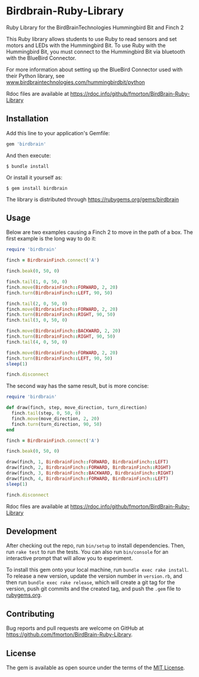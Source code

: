 # Birdbrain-Ruby-Library

Ruby Library for the BirdBrainTechnologies Hummingbird Bit and Finch 2

This Ruby library allows students to use Ruby to read sensors and set motors and LEDs with the Hummingbird Bit. To use Ruby with the Hummingbird Bit, you must connect to the Hummingbird Bit via bluetooth with the BlueBird Connector.

For more information about setting up the BlueBird Connector used with their Python library, see www.birdbraintechnologies.com/hummingbirdbit/python

Rdoc files are available at https://rdoc.info/github/fmorton/BirdBrain-Ruby-Library

## Installation

Add this line to your application's Gemfile:

```ruby
gem 'birdbrain'
```

And then execute:

    $ bundle install

Or install it yourself as:

    $ gem install birdbrain

The library is distributed through https://rubygems.org/gems/birdbrain

## Usage

Below are two examples causing a Finch 2 to move in the path of a box. The first example is the long way to do it:

```ruby
require 'birdbrain'

finch = BirdbrainFinch.connect('A')

finch.beak(0, 50, 0)

finch.tail(1, 0, 50, 0)
finch.move(BirdbrainFinch::FORWARD, 2, 20)
finch.turn(BirdbrainFinch::LEFT, 90, 50)

finch.tail(2, 0, 50, 0)
finch.move(BirdbrainFinch::FORWARD, 2, 20)
finch.turn(BirdbrainFinch::RIGHT, 90, 50)
finch.tail(3, 0, 50, 0)

finch.move(BirdbrainFinch::BACKWARD, 2, 20)
finch.turn(BirdbrainFinch::RIGHT, 90, 50)
finch.tail(4, 0, 50, 0)

finch.move(BirdbrainFinch::FORWARD, 2, 20)
finch.turn(BirdbrainFinch::LEFT, 90, 50)
sleep(1)

finch.disconnect
```

The second way has the same result, but is more concise:

```ruby
require 'birdbrain'

def draw(finch, step, move_direction, turn_direction)
  finch.tail(step, 0, 50, 0)
  finch.move(move_direction, 2, 20)
  finch.turn(turn_direction, 90, 50)
end

finch = BirdbrainFinch.connect('A')

finch.beak(0, 50, 0)

draw(finch, 1, BirdbrainFinch::FORWARD, BirdbrainFinch::LEFT)
draw(finch, 2, BirdbrainFinch::FORWARD, BirdbrainFinch::RIGHT)
draw(finch, 3, BirdbrainFinch::BACKWARD, BirdbrainFinch::RIGHT)
draw(finch, 4, BirdbrainFinch::FORWARD, BirdbrainFinch::LEFT)
sleep(1)

finch.disconnect
```

Rdoc files are available at https://rdoc.info/github/fmorton/BirdBrain-Ruby-Library

## Development

After checking out the repo, run `bin/setup` to install dependencies. Then, run `rake test` to run the tests. You can also run `bin/console` for an interactive prompt that will allow you to experiment.

To install this gem onto your local machine, run `bundle exec rake install`. To release a new version, update the version number in `version.rb`, and then run `bundle exec rake release`, which will create a git tag for the version, push git commits and the created tag, and push the `.gem` file to [rubygems.org](https://rubygems.org).

## Contributing

Bug reports and pull requests are welcome on GitHub at https://github.com/fmorton/BirdBrain-Ruby-Library.

## License

The gem is available as open source under the terms of the [MIT License](https://opensource.org/licenses/MIT).
